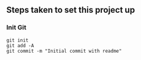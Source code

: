 ## Steps taken to set this project up

### Init Git

```
git init
git add -A
git commit -m "Initial commit with readme"
```
